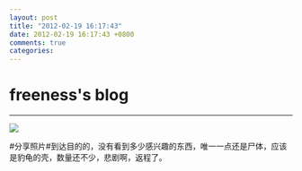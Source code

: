 ```yaml
---
layout: post
title: "2012-02-19 16:17:43"
date: 2012-02-19 16:17:43 +0800
comments: true
categories: 
---
```


# freeness's blog

----------

![](http://okqmqrbgo.bkt.clouddn.com/201202191617431.jpg)

>
\#分享照片\#到达目的的，没有看到多少感兴趣的东西，唯一一点还是尸体，应该是豹龟的壳，数量还不少，悲剧啊，返程了。